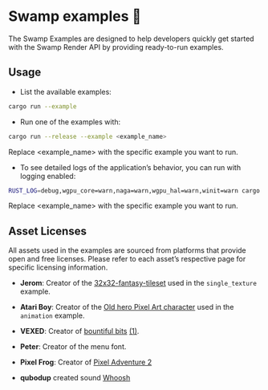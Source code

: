 # Swamp examples 🐊

The Swamp Examples are designed to help developers quickly get started with the Swamp Render API
by providing ready-to-run examples.

## Usage

- List the available examples:

```bash
cargo run --example
```

- Run one of the examples with:

```bash
cargo run --release --example <example_name>
```
Replace <example_name> with the specific example you want to run.

- To see detailed logs of the application’s behavior, you can run with logging enabled:
```bash
RUST_LOG=debug,wgpu_core=warn,naga=warn,wgpu_hal=warn,winit=warn cargo run --example <example_name>
```
Replace <example_name> with the specific example you want to run.

## Asset Licenses

All assets used in the examples are sourced from platforms that provide open and free licenses.
Please refer to each asset’s respective page for specific licensing information.

- **Jerom**: Creator of the [32x32-fantasy-tileset](https://opengameart.org/content/32x32-fantasy-tileset) used in the
  `single_texture` example.
- **Atari Boy**: Creator of the [Old hero Pixel Art character](https://atari-boy.itch.io/oldherocharacter) used in the
  `animation` example.
- **VEXED**: Creator
  of [bountiful bits](https://v3x3d.itch.io/bountiful-bits) [(1)](https://opengameart.org/content/bountiful-bits-10x10-top-down-rpg-tiles).
- **Peter**: Creator of the menu font.
- **Pixel Frog**: Creator of [Pixel Adventure 2](https://pixelfrog-assets.itch.io/pixel-adventure-2)

- **qubodup** created sound [Whoosh](https://freesound.org/people/qubodup/sounds/60013/)
